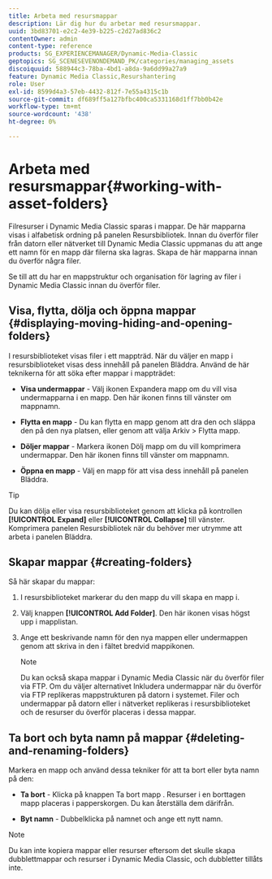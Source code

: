 ```yaml
---
title: Arbeta med resursmappar
description: Lär dig hur du arbetar med resursmappar.
uuid: 3bd83701-e2c2-4e39-b225-c2d27ad836c2
contentOwner: admin
content-type: reference
products: SG_EXPERIENCEMANAGER/Dynamic-Media-Classic
geptopics: SG_SCENESEVENONDEMAND_PK/categories/managing_assets
discoiquuid: 588944c3-78ba-4bd1-a8da-9a6dd99a27a9
feature: Dynamic Media Classic,Resurshantering
role: User
exl-id: 8599d4a3-57eb-4432-812f-7e55a4315c1b
source-git-commit: df689ff5a127bfbc400ca5331168d1ff7bb0b42e
workflow-type: tm+mt
source-wordcount: '438'
ht-degree: 0%

---
```


# Arbeta med resursmappar{#working-with-asset-folders}

Filresurser i Dynamic Media Classic sparas i mappar. De här mapparna visas i alfabetisk ordning på panelen Resursbibliotek. Innan du överför filer från datorn eller nätverket till Dynamic Media Classic uppmanas du att ange ett namn för en mapp där filerna ska lagras. Skapa de här mapparna innan du överför några filer.

Se till att du har en mappstruktur och organisation för lagring av filer i Dynamic Media Classic innan du överför filer.

## Visa, flytta, dölja och öppna mappar {#displaying-moving-hiding-and-opening-folders}

I resursbiblioteket visas filer i ett mappträd. När du väljer en mapp i resursbiblioteket visas dess innehåll på panelen Bläddra. Använd de här teknikerna för att söka efter mappar i mappträdet:

* **Visa undermappar** - Välj ikonen Expandera mapp om du vill visa undermapparna i en mapp. Den här ikonen finns till vänster om mappnamn.

* **Flytta en mapp** - Du kan flytta en mapp genom att dra den och släppa den på den nya platsen, eller genom att välja Arkiv > Flytta mapp.

* **Döljer mappar** - Markera ikonen Dölj mapp om du vill komprimera undermappar. Den här ikonen finns till vänster om mappnamn.

* **Öppna en mapp** - Välj en mapp för att visa dess innehåll på panelen Bläddra.

>[!TIP]
>
>Du kan dölja eller visa resursbiblioteket genom att klicka på kontrollen **[!UICONTROL Expand]** eller **[!UICONTROL Collapse]** till vänster. Komprimera panelen Resursbibliotek när du behöver mer utrymme att arbeta i panelen Bläddra.

## Skapar mappar {#creating-folders}

Så här skapar du mappar:

1. I resursbiblioteket markerar du den mapp du vill skapa en mapp i.
1. Välj knappen **[!UICONTROL Add Folder]**. Den här ikonen visas högst upp i mapplistan.
1. Ange ett beskrivande namn för den nya mappen eller undermappen genom att skriva in den i fältet bredvid mappikonen.

   >[!NOTE]
   >
   >Du kan också skapa mappar i Dynamic Media Classic när du överför filer via FTP. Om du väljer alternativet Inkludera undermappar när du överför via FTP replikeras mappstrukturen på datorn i systemet. Filer och undermappar på datorn eller i nätverket replikeras i resursbiblioteket och de resurser du överför placeras i dessa mappar.

## Ta bort och byta namn på mappar {#deleting-and-renaming-folders}

Markera en mapp och använd dessa tekniker för att ta bort eller byta namn på den:

* **Ta bort** - Klicka på knappen Ta bort mapp . Resurser i en borttagen mapp placeras i papperskorgen. Du kan återställa dem därifrån.

* **Byt namn**  - Dubbelklicka på namnet och ange ett nytt namn.

>[!NOTE]
>
>Du kan inte kopiera mappar eller resurser eftersom det skulle skapa dubblettmappar och resurser i Dynamic Media Classic, och dubbletter tillåts inte.
